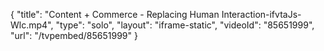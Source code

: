 {
    "title": "Content + Commerce - Replacing Human Interaction-ifvtaJs-Wlc.mp4",
    "type": "solo",
    "layout": "iframe-static",
    "videoId": "85651999",
    "url": "\/tvpembed\/85651999"
}